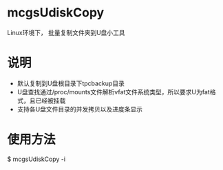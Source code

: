 # mcgsUdiskCopy
Linux环境下， 批量复制文件夹到U盘小工具

# 说明
- 默认复制到U盘根目录下tpcbackup目录
- U盘查找通过/proc/mounts文件解析vfat文件系统类型，所以要求U为fat格式，且已经被挂载
- 支持各U盘文件目录的并发拷贝以及进度条显示

# 使用方法 
$ mcgsUdiskCopy -i <src>
